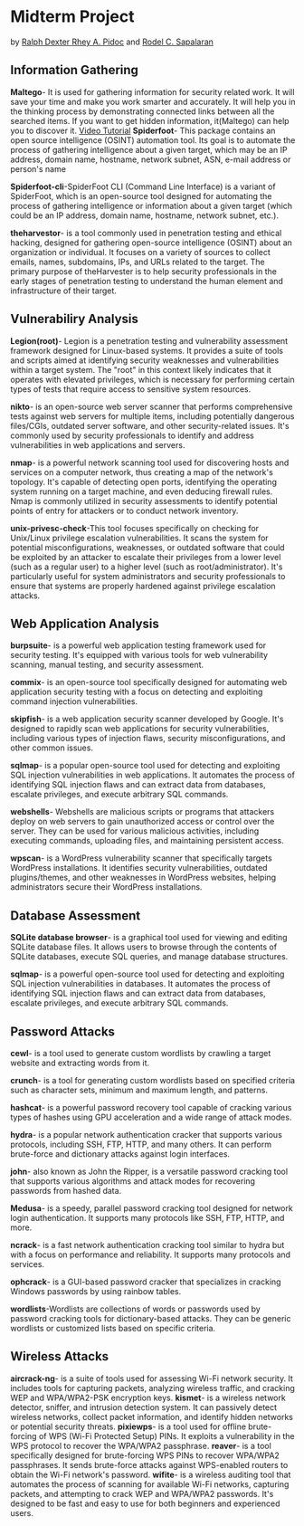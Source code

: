 # Midterm Project

by [Ralph Dexter Rhey A. Pidoc](https://www.facebook.com/dexterpidoc) and [Rodel  C. Sapalaran](https://www.facebook.com/profile.php?id=100084501295860)

## Information Gathering ##
**Maltego**- It is used for gathering information for security related work. It will save your time and make you work smarter and accurately. It will help you in the thinking process by demonstrating connected links between all the searched items. If you want to get hidden information, it(Maltego) can help you to discover it.
[Video Tutorial](https://youtu.be/GwBiJqa_nEc?si=il7mX9BWdkg74VmR)
**Spiderfoot**- This package contains an open source intelligence (OSINT) automation tool. Its goal is to automate the process of gathering intelligence about a given target, which may be an IP address, domain name, hostname, network subnet, ASN, e-mail address or person's name

**Spiderfoot-cli**-SpiderFoot CLI (Command Line Interface) is a variant of SpiderFoot, which is an open-source tool designed for automating the process of gathering intelligence or information about a given target (which could be an IP address, domain name, hostname, network subnet, etc.). 

**theharvestor**- is a tool commonly used in penetration testing and ethical hacking, designed for gathering open-source intelligence (OSINT) about an organization or individual. It focuses on a variety of sources to collect emails, names, subdomains, IPs, and URLs related to the target. The primary purpose of theHarvester is to help security professionals in the early stages of penetration testing to understand the human element and infrastructure of their target.

## Vulnerabiliry Analysis ##
**Legion(root)**- Legion is a penetration testing and vulnerability assessment framework designed for Linux-based systems. It provides a suite of tools and scripts aimed at identifying security weaknesses and vulnerabilities within a target system. The "root" in this context likely indicates that it operates with elevated privileges, which is necessary for performing certain types of tests that require access to sensitive system resources.

**nikto**- is an open-source web server scanner that performs comprehensive tests against web servers for multiple items, including potentially dangerous files/CGIs, outdated server software, and other security-related issues. It's commonly used by security professionals to identify and address vulnerabilities in web applications and servers.

**nmap**- is a powerful network scanning tool used for discovering hosts and services on a computer network, thus creating a map of the network's topology. It's capable of detecting open ports, identifying the operating system running on a target machine, and even deducing firewall rules. Nmap is commonly utilized in security assessments to identify potential points of entry for attackers or to conduct network inventory.

**unix-privesc-check**-This tool focuses specifically on checking for Unix/Linux privilege escalation vulnerabilities. It scans the system for potential misconfigurations, weaknesses, or outdated software that could be exploited by an attacker to escalate their privileges from a lower level (such as a regular user) to a higher level (such as root/administrator). It's particularly useful for system administrators and security professionals to ensure that systems are properly hardened against privilege escalation attacks.

## Web Application Analysis ##

**burpsuite**- is a powerful web application testing framework used for security testing. It's equipped with various tools for web vulnerability scanning, manual testing, and security assessment.

**commix**- is an open-source tool specifically designed for automating web application security testing with a focus on detecting and exploiting command injection vulnerabilities.

**skipfish**- is a web application security scanner developed by Google. It's designed to rapidly scan web applications for security vulnerabilities, including various types of injection flaws, security misconfigurations, and other common issues.

**sqlmap**- is a popular open-source tool used for detecting and exploiting SQL injection vulnerabilities in web applications. It automates the process of identifying SQL injection flaws and can extract data from databases, escalate privileges, and execute arbitrary SQL commands.

**webshells**- Webshells are malicious scripts or programs that attackers deploy on web servers to gain unauthorized access or control over the server. They can be used for various malicious activities, including executing commands, uploading files, and maintaining persistent access.

**wpscan**- is a WordPress vulnerability scanner that specifically targets WordPress installations. It identifies security vulnerabilities, outdated plugins/themes, and other weaknesses in WordPress websites, helping administrators secure their WordPress installations.

## Database Assessment ##

**SQLite database browser**- is a graphical tool used for viewing and editing SQLite database files. It allows users to browse through the contents of SQLite databases, execute SQL queries, and manage database structures.

**sqlmap**- is a powerful open-source tool used for detecting and exploiting SQL injection vulnerabilities in databases. It automates the process of identifying SQL injection flaws and can extract data from databases, escalate privileges, and execute arbitrary SQL commands.

## Password Attacks ##

**cewl**- is a tool used to generate custom wordlists by crawling a target website and extracting words from it.

**crunch**-  is a tool for generating custom wordlists based on specified criteria such as character sets, minimum and maximum length, and patterns.

**hashcat**-  is a powerful password recovery tool capable of cracking various types of hashes using GPU acceleration and a wide range of attack modes.

**hydra**- is a popular network authentication cracker that supports various protocols, including SSH, FTP, HTTP, and many others. It can perform brute-force and dictionary attacks against login interfaces.

**john**- also known as John the Ripper, is a versatile password cracking tool that supports various algorithms and attack modes for recovering passwords from hashed data.

**Medusa**- is a speedy, parallel password cracking tool designed for network login authentication. It supports many protocols like SSH, FTP, HTTP, and more.

**ncrack**- is a fast network authentication cracking tool similar to hydra but with a focus on performance and reliability. It supports many protocols and services.

**ophcrack**- is a GUI-based password cracker that specializes in cracking Windows passwords by using rainbow tables.

**wordlists**-Wordlists are collections of words or passwords used by password cracking tools for dictionary-based attacks. They can be generic wordlists or customized lists based on specific criteria.

## Wireless Attacks ##

**aircrack-ng**- is a suite of tools used for assessing Wi-Fi network security. It includes tools for capturing packets, analyzing wireless traffic, and cracking WEP and WPA/WPA2-PSK encryption keys.
**kismet**- is a wireless network detector, sniffer, and intrusion detection system. It can passively detect wireless networks, collect packet information, and identify hidden networks or potential security threats.
**pixiewps**-  is a tool used for offline brute-forcing of WPS (Wi-Fi Protected Setup) PINs. It exploits a vulnerability in the WPS protocol to recover the WPA/WPA2 passphrase.
**reaver**- is a tool specifically designed for brute-forcing WPS PINs to recover WPA/WPA2 passphrases. It sends brute-force attacks against WPS-enabled routers to obtain the Wi-Fi network's password.
**wifite**-  is a wireless auditing tool that automates the process of scanning for available Wi-Fi networks, capturing packets, and attempting to crack WEP and WPA/WPA2 passwords. It's designed to be fast and easy to use for both beginners and experienced users.
